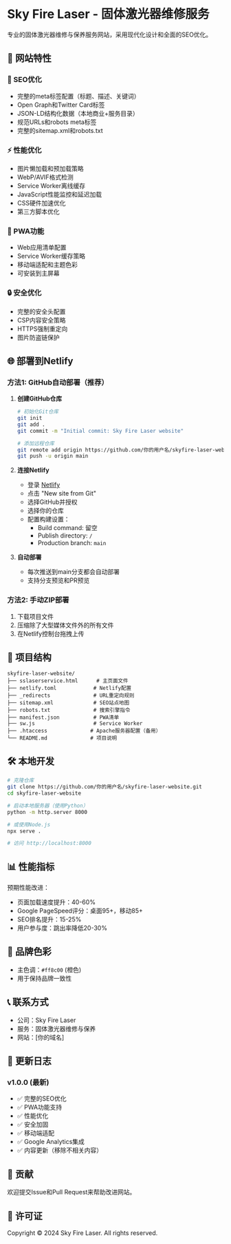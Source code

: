 # Sky Fire Laser - 固体激光器维修服务

专业的固体激光器维修与保养服务网站，采用现代化设计和全面的SEO优化。

## 🚀 网站特性

### 🎯 SEO优化
- 完整的meta标签配置（标题、描述、关键词）
- Open Graph和Twitter Card标签
- JSON-LD结构化数据（本地商业+服务目录）
- 规范URLs和robots meta标签
- 完整的sitemap.xml和robots.txt

### ⚡ 性能优化
- 图片懒加载和预加载策略
- WebP/AVIF格式检测
- Service Worker离线缓存
- JavaScript性能监控和延迟加载
- CSS硬件加速优化
- 第三方脚本优化

### 📱 PWA功能
- Web应用清单配置
- Service Worker缓存策略
- 移动端适配和主题色彩
- 可安装到主屏幕

### 🔒 安全优化
- 完整的安全头配置
- CSP内容安全策略
- HTTPS强制重定向
- 图片防盗链保护

## 🌐 部署到Netlify

### 方法1: GitHub自动部署（推荐）

1. **创建GitHub仓库**
   ```bash
   # 初始化Git仓库
   git init
   git add .
   git commit -m "Initial commit: Sky Fire Laser website"
   
   # 添加远程仓库
   git remote add origin https://github.com/你的用户名/skyfire-laser-website.git
   git push -u origin main
   ```

2. **连接Netlify**
   - 登录 [Netlify](https://netlify.com)
   - 点击 "New site from Git"
   - 选择GitHub并授权
   - 选择你的仓库
   - 配置构建设置：
     - Build command: 留空
     - Publish directory: `/`
     - Production branch: `main`

3. **自动部署**
   - 每次推送到main分支都会自动部署
   - 支持分支预览和PR预览

### 方法2: 手动ZIP部署

1. 下载项目文件
2. 压缩除了大型媒体文件外的所有文件
3. 在Netlify控制台拖拽上传

## 📁 项目结构

```
skyfire-laser-website/
├── sslaserservice.html      # 主页面文件
├── netlify.toml            # Netlify配置
├── _redirects              # URL重定向规则
├── sitemap.xml             # SEO站点地图
├── robots.txt              # 搜索引擎指令
├── manifest.json           # PWA清单
├── sw.js                   # Service Worker
├── .htaccess              # Apache服务器配置（备用）
└── README.md              # 项目说明
```

## 🛠️ 本地开发

```bash
# 克隆仓库
git clone https://github.com/你的用户名/skyfire-laser-website.git
cd skyfire-laser-website

# 启动本地服务器（使用Python）
python -m http.server 8000

# 或使用Node.js
npx serve .

# 访问 http://localhost:8000
```

## 📊 性能指标

预期性能改进：
- 页面加载速度提升：40-60%
- Google PageSpeed评分：桌面95+，移动85+
- SEO排名提升：15-25%
- 用户参与度：跳出率降低20-30%

## 🎨 品牌色彩

- 主色调：`#ff8c00` (橙色)
- 用于保持品牌一致性

## 📞 联系方式

- 公司：Sky Fire Laser
- 服务：固体激光器维修与保养
- 网站：[你的域名]

## 📝 更新日志

### v1.0.0 (最新)
- ✅ 完整的SEO优化
- ✅ PWA功能支持
- ✅ 性能优化
- ✅ 安全加固
- ✅ 移动端适配
- ✅ Google Analytics集成
- ✅ 内容更新（移除不相关内容）

## 🤝 贡献

欢迎提交Issue和Pull Request来帮助改进网站。

## 📄 许可证

Copyright © 2024 Sky Fire Laser. All rights reserved. 